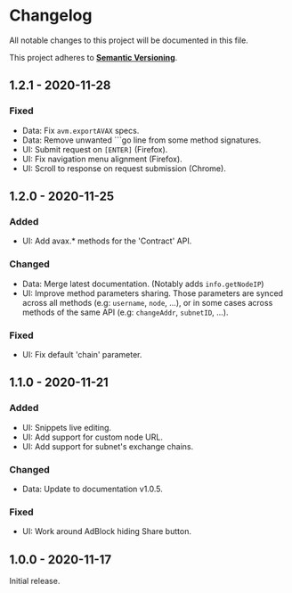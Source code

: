 # Changelog

All notable changes to this project will be documented in this file.

This project adheres to **[Semantic
Versioning](https://semver.org/spec/v2.0.0.html)**.

## 1.2.1 - 2020-11-28

### Fixed

- Data: Fix `avm.exportAVAX` specs.
- Data: Remove unwanted \`\`\`go line from some method signatures.
- UI: Submit request on `[ENTER]` (Firefox).
- UI: Fix navigation menu alignment (Firefox).
- UI: Scroll to response on request submission (Chrome).

## 1.2.0 - 2020-11-25

### Added

- UI: Add avax.\* methods for the 'Contract' API.

### Changed

- Data: Merge latest documentation. (Notably adds `info.getNodeIP`)
- UI: Improve method parameters sharing. Those parameters are synced across all
  methods (e.g: `username`, `node`, ...), or in some cases across methods of the
  same API (e.g: `changeAddr`, `subnetID`, ...).

### Fixed

- UI: Fix default 'chain' parameter.

## 1.1.0 - 2020-11-21

### Added

- UI: Snippets live editing.
- UI: Add support for custom node URL.
- UI: Add support for subnet's exchange chains.

### Changed

- Data: Update to documentation v1.0.5.

### Fixed

- UI: Work around AdBlock hiding Share button.

## 1.0.0 - 2020-11-17

Initial release.
